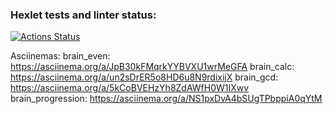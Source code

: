 ### Hexlet tests and linter status:
[![Actions Status](https://github.com/Krushovice/python-project-49/workflows/hexlet-check/badge.svg)](https://github.com/Krushovice/python-project-49/actions)





Asciinemas:
brain_even:   https://asciinema.org/a/JpB30kFMqrkYYBVXU1wrMeGFA
brain_calc:  https://asciinema.org/a/un2sDrER5o8HD6u8N9rdixijX
brain_gcd:   https://asciinema.org/a/5kCoBVEHzYh8ZdAWfH0W1IXwv
brain_progression:  https://asciinema.org/a/NS1pxDvA4bSUgTPbppiA0qYtM
